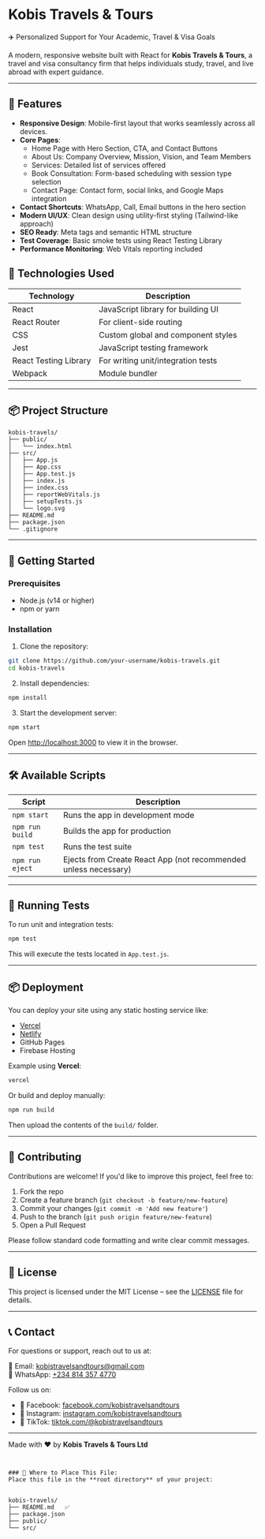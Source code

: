 # Kobis Travels & Tours

✈️ Personalized Support for Your Academic, Travel & Visa Goals

A modern, responsive website built with React for **Kobis Travels & Tours**, a travel and visa consultancy firm that helps individuals study, travel, and live abroad with expert guidance.

---

## 🌟 Features

- **Responsive Design**: Mobile-first layout that works seamlessly across all devices.
- **Core Pages**:
  - Home Page with Hero Section, CTA, and Contact Buttons
  - About Us: Company Overview, Mission, Vision, and Team Members
  - Services: Detailed list of services offered
  - Book Consultation: Form-based scheduling with session type selection
  - Contact Page: Contact form, social links, and Google Maps integration
- **Contact Shortcuts**: WhatsApp, Call, Email buttons in the hero section
- **Modern UI/UX**: Clean design using utility-first styling (Tailwind-like approach)
- **SEO Ready**: Meta tags and semantic HTML structure
- **Test Coverage**: Basic smoke tests using React Testing Library
- **Performance Monitoring**: Web Vitals reporting included


## 🧰 Technologies Used

| Technology        | Description                             |
|------------------|-----------------------------------------|
| React             | JavaScript library for building UI      |
| React Router      | For client-side routing                 |
| CSS               | Custom global and component styles      |
| Jest              | JavaScript testing framework            |
| React Testing Library | For writing unit/integration tests |
| Webpack           | Module bundler                          |

---

## 📦 Project Structure

```
kobis-travels/
├── public/
│   └── index.html
├── src/
│   ├── App.js
│   ├── App.css
│   ├── App.test.js
│   ├── index.js
│   ├── index.css
│   ├── reportWebVitals.js
│   ├── setupTests.js
│   └── logo.svg
├── README.md
├── package.json
└── .gitignore
```

---

## 🚀 Getting Started

### Prerequisites

- Node.js (v14 or higher)
- npm or yarn

### Installation

1. Clone the repository:

```bash
git clone https://github.com/your-username/kobis-travels.git
cd kobis-travels
```

2. Install dependencies:

```bash
npm install
```

3. Start the development server:

```bash
npm start
```

Open [http://localhost:3000](http://localhost:3000) to view it in the browser.

---

## 🛠️ Available Scripts

| Script          | Description                           |
|----------------|---------------------------------------|
| `npm start`     | Runs the app in development mode      |
| `npm run build` | Builds the app for production         |
| `npm test`      | Runs the test suite                   |
| `npm run eject` | Ejects from Create React App (not recommended unless necessary) |

---

## 🧪 Running Tests

To run unit and integration tests:

```bash
npm test
```

This will execute the tests located in `App.test.js`.

---

## 📦 Deployment

You can deploy your site using any static hosting service like:

- [Vercel](https://vercel.com/)
- [Netlify](https://www.netlify.com/)
- GitHub Pages
- Firebase Hosting

Example using **Vercel**:

```bash
vercel
```

Or build and deploy manually:

```bash
npm run build
```

Then upload the contents of the `build/` folder.

---

## 🤝 Contributing

Contributions are welcome! If you'd like to improve this project, feel free to:

1. Fork the repo
2. Create a feature branch (`git checkout -b feature/new-feature`)
3. Commit your changes (`git commit -m 'Add new feature'`)
4. Push to the branch (`git push origin feature/new-feature`)
5. Open a Pull Request

Please follow standard code formatting and write clear commit messages.

---

## 📄 License

This project is licensed under the MIT License – see the [LICENSE](LICENSE) file for details.

---

## 📞 Contact

For questions or support, reach out to us at:

📧 Email: [kobistravelsandtours@gmail.com](mailto:kobistravelsandtours@gmail.com)  
📱 WhatsApp: [+234 814 357 4770](https://wa.me/+2348143574770)

Follow us on:
- 📘 Facebook: [facebook.com/kobistravelsandtours](https://facebook.com/kobistravelsandtours)
- 📸 Instagram: [instagram.com/kobistravelsandtours](https://instagram.com/kobistravelsandtours)
- 🎵 TikTok: [tiktok.com/@kobistravelsandtours](https://tiktok.com/@kobistravelsandtours)

---

Made with ❤️ by **Kobis Travels & Tours Ltd**
```


### 📁 Where to Place This File:
Place this file in the **root directory** of your project:


kobis-travels/
├── README.md   ✅
├── package.json
├── public/
└── src/



